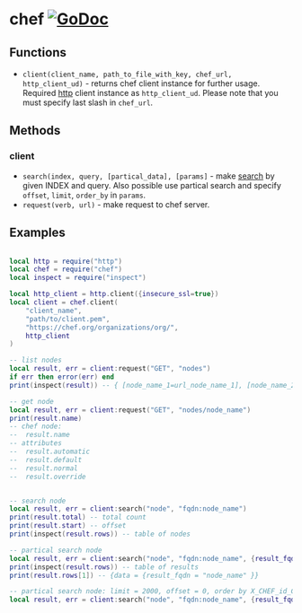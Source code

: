 # chef [![GoDoc](https://godoc.org/github.com/vadv/gopher-lua-libs/chef?status.svg)](https://godoc.org/github.com/vadv/gopher-lua-libs/chef)

## Functions

- `client(client_name, path_to_file_with_key, chef_url, http_client_ud)` - returns chef client instance for further usage. Required [http](https://github.com/vadv/gopher-lua-libs/tree/master/http) client instance as `http_client_ud`. Please note that you must specify last slash in `chef_url`.

## Methods
### client
- `search(index, query, [partical_data], [params]` - make [search](https://docs.chef.io/api_chef_server.html#search) by given INDEX and query. Also possible use partical search and specify `offset`, `limit`, `order_by` in `params`.
- `request(verb, url)` - make request to chef server.


## Examples

```lua

local http = require("http")
local chef = require("chef")
local inspect = require("inspect")

local http_client = http.client({insecure_ssl=true})
local client = chef.client(
    "client_name",
    "path/to/client.pem",
    "https://chef.org/organizations/org/",
    http_client
)

-- list nodes
local result, err = client:request("GET", "nodes")
if err then error(err) end
print(inspect(result)) -- { [node_name_1=url_node_name_1], [node_name_2=url_node_name_2] }

-- get node
local result, err = client:request("GET", "nodes/node_name")
print(result.name)
-- chef node:
--  result.name
-- attributes
--  result.automatic
--  result.default
--  result.normal
--  result.override


-- search node
local result, err = client:search("node", "fqdn:node_name")
print(result.total) -- total count
print(result.start) -- offset
print(inspect(result.rows)) -- table of nodes

-- partical search node
local result, err = client:search("node", "fqdn:node_name", {result_fqdn = {"fqdn"}})
print(inspect(result.rows)) -- table of results
print(result.rows[1]) -- {data = {result_fqdn = "node_name" }}

-- partical search node: limit = 2000, offset = 0, order by X_CHEF_id_CHEF_X asc
local result, err = client:search("node", "fqdn:node_name", {result_fqdn = {"fqdn"}}, {start=0, rows=2000})
```

